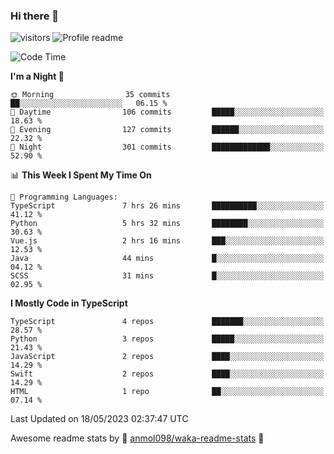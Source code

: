 ### Hi there 👋  
![visitors](https://visitor-badge.laobi.icu/badge?page_id=leverglowh) ![Profile readme](https://github.com/leverglowh/leverglowh/workflows/Profile%20readme/badge.svg?branch=master)

<!--START_SECTION:waka-->
![Code Time](http://img.shields.io/badge/Code%20Time-2%2C134%20hrs%2021%20mins-blue)

**I'm a Night 🦉** 

```text
🌞 Morning                35 commits          ██░░░░░░░░░░░░░░░░░░░░░░░   06.15 % 
🌆 Daytime                106 commits         █████░░░░░░░░░░░░░░░░░░░░   18.63 % 
🌃 Evening                127 commits         ██████░░░░░░░░░░░░░░░░░░░   22.32 % 
🌙 Night                  301 commits         █████████████░░░░░░░░░░░░   52.90 % 
```


📊 **This Week I Spent My Time On** 

```text
💬 Programming Languages: 
TypeScript               7 hrs 26 mins       ██████████░░░░░░░░░░░░░░░   41.12 % 
Python                   5 hrs 32 mins       ████████░░░░░░░░░░░░░░░░░   30.63 % 
Vue.js                   2 hrs 16 mins       ███░░░░░░░░░░░░░░░░░░░░░░   12.53 % 
Java                     44 mins             █░░░░░░░░░░░░░░░░░░░░░░░░   04.12 % 
SCSS                     31 mins             █░░░░░░░░░░░░░░░░░░░░░░░░   02.95 % 
```

**I Mostly Code in TypeScript** 

```text
TypeScript               4 repos             ███████░░░░░░░░░░░░░░░░░░   28.57 % 
Python                   3 repos             █████░░░░░░░░░░░░░░░░░░░░   21.43 % 
JavaScript               2 repos             ████░░░░░░░░░░░░░░░░░░░░░   14.29 % 
Swift                    2 repos             ████░░░░░░░░░░░░░░░░░░░░░   14.29 % 
HTML                     1 repo              ██░░░░░░░░░░░░░░░░░░░░░░░   07.14 % 
```




 Last Updated on 18/05/2023 02:37:47 UTC
<!--END_SECTION:waka-->


Awesome readme stats by :star2: [anmol098/waka-readme-stats](https://github.com/anmol098/waka-readme-stats) :star2:
